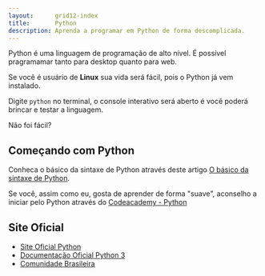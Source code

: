 ```yaml
---
layout:      grid12-index
title:       Python
description: Aprenda a programar em Python de forma descomplicada.
---
```



Python é uma linguagem de programação de alto nível. É possível pragramamar tanto para desktop quanto para web.

Se você é usuário de __Linux__ sua vida será fácil, pois o Python já vem instalado. 

Digite `python` no terminal, o console interativo será aberto é você poderá brincar e testar a linguagem. 

Não foi fácil?


Começando com Python
---


Conheca o básico da sintaxe de Python através deste artigo [O básico da sintaxe de Python](./sintaxe-basica/).

Se você, assim como eu, gosta de aprender de forma "suave", aconselho a iniciar pelo Python através do
[Codeacademy - Python](http://www.codecademy.com/pt-BR/tracks/python-pt-BR "link-externo")


Site Oficial
---

- [Site Oficial Python](https://www.python.org/ "link-externo")
- [Documentação Oficial Python 3](https://docs.python.org/3/ "link-externo")
- [Comunidade Brasileira](http://www.python.org.br/ "link-externo")
